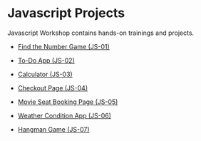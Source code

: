 # Javascript Projects

Javascript Workshop contains hands-on trainings and projects.

- [Find the Number Game (JS-01)](./001-%20Find%20the%20Number%20Game%20(JS-01)/README.md)

- [To-Do App (JS-02)](./002%20-%20To-Do-App%20(JS-02)/README.md)

- [Calculator (JS-03)](./003%20-%20Ios-Calculator%20(JS-03)/README.md)

- [Checkout Page (JS-04)](./004-%20Checkout_Page%20(JS-04)/README.md)

- [Movie Seat Booking Page (JS-05)](./005%20-%20Movie_Seat_Booking_App(JS-05)/README.md)

- [Weather Condition App (JS-06)](./006%20-%20Weather_Condition_App(JS-06)/README.md)

- [Hangman Game (JS-07)](./007%20-%20Hangman-game%20(JS-07)/README.md)
